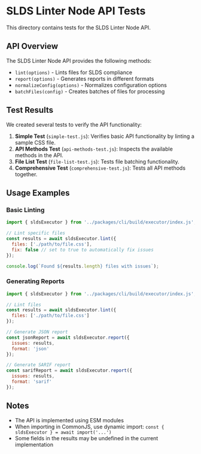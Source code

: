 # SLDS Linter Node API Tests

This directory contains tests for the SLDS Linter Node API.

## API Overview

The SLDS Linter Node API provides the following methods:

- `lint(options)` - Lints files for SLDS compliance
- `report(options)` - Generates reports in different formats
- `normalizeConfig(options)` - Normalizes configuration options
- `batchFiles(config)` - Creates batches of files for processing

## Test Results

We created several tests to verify the API functionality:

1. **Simple Test** (`simple-test.js`): Verifies basic API functionality by linting a sample CSS file.
2. **API Methods Test** (`api-methods-test.js`): Inspects the available methods in the API.
3. **File List Test** (`file-list-test.js`): Tests file batching functionality.
4. **Comprehensive Test** (`comprehensive-test.js`): Tests all API methods together.

## Usage Examples

### Basic Linting

```javascript
import { sldsExecutor } from '../packages/cli/build/executor/index.js';

// Lint specific files
const results = await sldsExecutor.lint({
  files: ['./path/to/file.css'],
  fix: false // set to true to automatically fix issues
});

console.log(`Found ${results.length} files with issues`);
```

### Generating Reports

```javascript
import { sldsExecutor } from '../packages/cli/build/executor/index.js';

// Lint files
const results = await sldsExecutor.lint({
  files: ['./path/to/file.css']
});

// Generate JSON report
const jsonReport = await sldsExecutor.report({
  issues: results,
  format: 'json'
});

// Generate SARIF report
const sarifReport = await sldsExecutor.report({
  issues: results,
  format: 'sarif'
});
```

## Notes

- The API is implemented using ESM modules
- When importing in CommonJS, use dynamic import: `const { sldsExecutor } = await import('...')`
- Some fields in the results may be undefined in the current implementation 